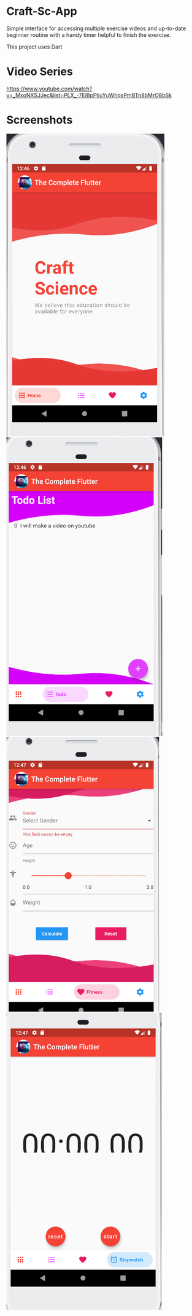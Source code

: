 # Craft-Sc-App

Simple interface for accessing multiple exercise videos and up-to-date beginner routine with a handy timer helpful to finish the exercise.

This project uses Dart

# Video Series
https://www.youtube.com/watch?v=_MxoNXSJJec&list=PLX_-7EiBpFtjuYuWhqsPmBTn8bMrO8bSk

# Screenshots
![](Images/Unbenannt.png)
![](Images/Unbenannt2.png)
![](Images/Unbenannt3.png)
![](Images/Unbenannt4.png)
